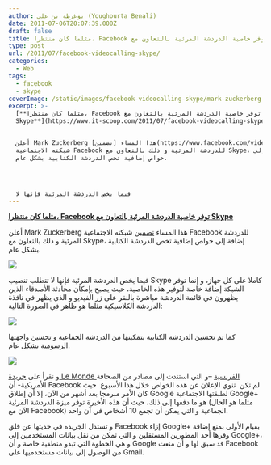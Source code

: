 ```yaml
---
author: يوغرطة بن علي (Youghourta Benali)
date: 2011-07-06T20:07:39.000Z
draft: false
title: مثلما كان منتظرا، Facebook توفر خاصية الدردشة المرئية بالتعاون مع Skype
type: post
url: /2011/07/facebook-videocalling-skype/
categories:
  - Web
tags:
  - facebook
  - skype
coverImage: /static/images/facebook-videocalling-skype/mark-zuckerberg.jpg
excerpt: >-
  [**مثلما كان منتظرا، Facebook توفر خاصية الدردشة المرئية بالتعاون مع
  Skype**](https://www.it-scoop.com/2011/07/facebook-videocalling-skype/)


  أعلن Mark Zuckerberg هذا المساء [تضمين](https://www.facebook.com/videocalling)
  شبكته الاجتماعية Facebook للدردشة المرئية و ذلك بالتعاون مع Skype، إضافة إلى
  خواص إضافية تخص الدردشة الكتابية بشكل عام.




  فيما يخص الدردشة المرئية فإنها لا
---
```

[**مثلما كان منتظرا، Facebook توفر خاصية الدردشة المرئية بالتعاون مع Skype**](https://www.it-scoop.com/2011/07/facebook-videocalling-skype/)

أعلن Mark Zuckerberg هذا المساء [تضمين](https://www.facebook.com/videocalling) شبكته الاجتماعية Facebook للدردشة المرئية و ذلك بالتعاون مع Skype، إضافة إلى خواص إضافية تخص الدردشة الكتابية بشكل عام.

![](/static/images/facebook-videocalling-skype/mark-zuckerberg.jpg)

فيما يخص الدردشة المرئية فإنها لا تتطلب تنصيب Skype كاملا على كل جهاز، و إنما توفر الشبكة إضافة خاصة لتوفير هذه الخاصية، حيث يصبح بإمكان محادثة الأصدقاء الذين يظهرون في قائمة الدردشة مباشرة بالنقر على زر الفيديو و الذي يظهر في نافذة الدردشة الكلاسيكية مثلما هو ظاهر في الصورة التالية:

![](/static/images/facebook-videocalling-skype/c1JAWNVf53A.png)

كما تم تحسين الدردشة الكتابية بتمكينها من الدردشة الجماعية و تحسين واجهتها الرسومية بشكل عام.

![](/static/images/facebook-videocalling-skype/267594\_10150320696936729\_20531316728\_9216622\_321384\_n.jpg)

و نقرأ على [جريدة Le Monde الفرنسية](http://www.lemonde.fr/technologies/article/2011/07/06/facebook-integre-les-fonctionnalites-de-skype\_1545707\_651865.html?utm_source=twitterfeed\&utm_medium=twitter) –و التي استندت إلى مصادر من الصحافة الأمريكية- أن Facebook لم تكن  تنوي الإعلان عن هذه الخواص خلال هذا الأسبوع  حيث كان الأمر مبرمجا بعد أشهر من الآن، إلا أن إطلاق Google لطبقتها الاجتماعية Google+ هو ما دفعها إلى ذلك، حيث أن هذه الأخيرة توفر ميزة الدردشة المرئية (مثلما هو الحال الآن مع Facebook) الجماعية و التي يمكن أن تجمع 10 أشخاص في آن واحد.

و تستدل الجريدة في حديثها عن قلق Facebook إزاء Google+ بقيام الأولى بمنع إضافة وفرها أحد المطورين المستقلين و التي تمكن من نقل بيانات المستخدمين إلى Google+، و هي الخطوة التي تبدو منطقية خاصة و أن Google قد سبق لها و أن منعت Facebook من الوصول إلى بيانات مستخدميها على Gmail.
